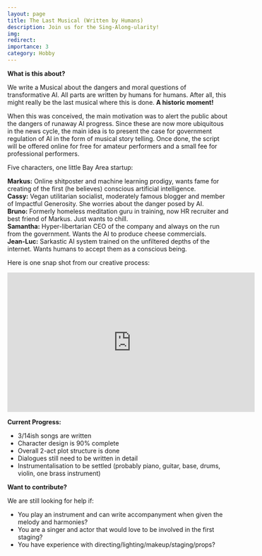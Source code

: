 ```yaml
---
layout: page
title: The Last Musical (Written by Humans)
description: Join us for the Sing-Along-ularity!
img:
redirect:
importance: 3
category: Hobby
---
```


**What is this about?**

We write a Musical about the dangers and moral questions of transformative AI. All parts are written by humans for humans. After all, this might really be the last musical where this is done. **A historic moment!**

When this was conceived, the main motivation was to alert the public about the dangers of runaway AI progress. Since these are now more ubiquitous in the news cycle, the main idea is to present the case for government regulation of AI in the form of musical story telling. Once done, the script will be offered online for free for amateur performers and a small fee for professional performers.

 Five characters, one little Bay Area startup:

**Markus:** Online shitposter and machine learning prodigy, wants fame for creating of the first (he believes) conscious artificial intelligence.<br>
**Cassy:** Vegan utilitarian socialist, moderately famous blogger and member of Impactful Generosity. She worries about the danger posed by AI.<br>
**Bruno:** Formerly homeless meditation guru in training, now HR recruiter and best friend of Markus. Just wants to chill.<br>
**Samantha:** Hyper-libertarian CEO of the company and always on the run from the government. Wants the AI to produce cheese commercials.<br>
**Jean-Luc:** Sarkastic AI system trained on the unfiltered depths of the internet. Wants humans to accept them as a conscious being.

Here is one snap shot from our creative process:

<iframe width="560" height="315" src="https://www.youtube.com/embed/ArvxxTczKRo" title="YouTube video player" frameborder="0" allow="accelerometer; autoplay; clipboard-write; encrypted-media; gyroscope; picture-in-picture; web-share" allowfullscreen></iframe>

**Current Progress:**

- 3/14ish songs are written
- Character design is 90% complete
- Overall 2-act plot structure is done
- Dialogues still need to be written in detail
- Instrumentalisation to be settled (probably piano, guitar, base, drums, violin, one brass instrument)

**Want to contribute?**

We are still looking for help if:
- You play an instrument and can write accompanyment when given the melody and harmonies?
- You are a singer and actor that would love to be involved in the first staging?
- You have experience with directing/lighting/makeup/staging/props?

